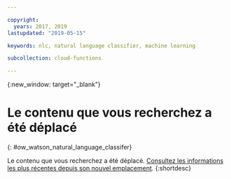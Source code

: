 ```yaml
---

copyright:
  years: 2017, 2019
lastupdated: "2019-05-15"

keywords: nlc, natural language classifier, machine learning

subcollection: cloud-functions

---
```



{:new_window: target="_blank"}
# Le contenu que vous recherchez a été déplacé
{: #ow_watson_natural_language_classifer}

Le contenu que vous recherchez a été déplacé. [Consultez les informations les plus récentes depuis son nouvel emplacement](/docs/openwhisk?topic=cloud-functions-pkg_natlang_classifier).
{:shortdesc}
